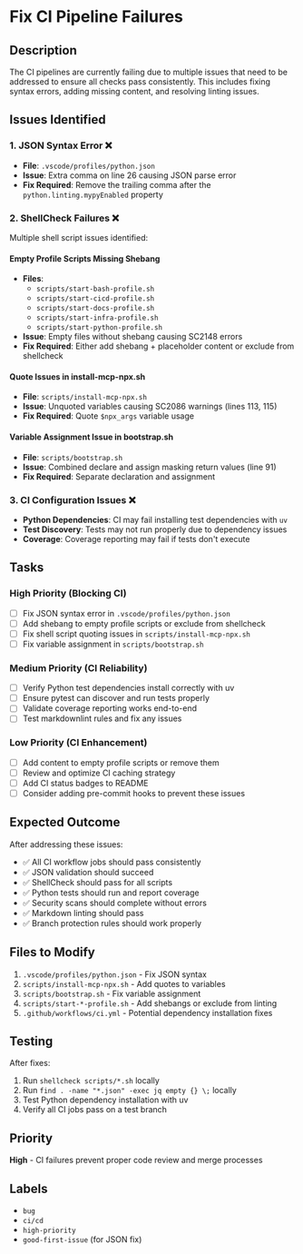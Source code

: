 # Fix CI Pipeline Failures

## Description

The CI pipelines are currently failing due to multiple issues that need to be addressed to ensure all checks pass consistently. This includes fixing syntax errors, adding missing content, and resolving linting issues.

## Issues Identified

### 1. JSON Syntax Error ❌

- **File**: `.vscode/profiles/python.json`
- **Issue**: Extra comma on line 26 causing JSON parse error
- **Fix Required**: Remove the trailing comma after the `python.linting.mypyEnabled` property

### 2. ShellCheck Failures ❌

Multiple shell script issues identified:

#### Empty Profile Scripts Missing Shebang

- **Files**:
  - `scripts/start-bash-profile.sh`
  - `scripts/start-cicd-profile.sh`
  - `scripts/start-docs-profile.sh`
  - `scripts/start-infra-profile.sh`
  - `scripts/start-python-profile.sh`
- **Issue**: Empty files without shebang causing SC2148 errors
- **Fix Required**: Either add shebang + placeholder content or exclude from shellcheck

#### Quote Issues in install-mcp-npx.sh

- **File**: `scripts/install-mcp-npx.sh`
- **Issue**: Unquoted variables causing SC2086 warnings (lines 113, 115)
- **Fix Required**: Quote `$npx_args` variable usage

#### Variable Assignment Issue in bootstrap.sh

- **File**: `scripts/bootstrap.sh`
- **Issue**: Combined declare and assign masking return values (line 91)
- **Fix Required**: Separate declaration and assignment

### 3. CI Configuration Issues ❌

- **Python Dependencies**: CI may fail installing test dependencies with `uv`
- **Test Discovery**: Tests may not run properly due to dependency issues
- **Coverage**: Coverage reporting may fail if tests don't execute

## Tasks

### High Priority (Blocking CI)

- [ ] Fix JSON syntax error in `.vscode/profiles/python.json`
- [ ] Add shebang to empty profile scripts or exclude from shellcheck
- [ ] Fix shell script quoting issues in `scripts/install-mcp-npx.sh`
- [ ] Fix variable assignment in `scripts/bootstrap.sh`

### Medium Priority (CI Reliability)

- [ ] Verify Python test dependencies install correctly with uv
- [ ] Ensure pytest can discover and run tests properly
- [ ] Validate coverage reporting works end-to-end
- [ ] Test markdownlint rules and fix any issues

### Low Priority (CI Enhancement)

- [ ] Add content to empty profile scripts or remove them
- [ ] Review and optimize CI caching strategy
- [ ] Add CI status badges to README
- [ ] Consider adding pre-commit hooks to prevent these issues

## Expected Outcome

After addressing these issues:

- ✅ All CI workflow jobs should pass consistently
- ✅ JSON validation should succeed
- ✅ ShellCheck should pass for all scripts
- ✅ Python tests should run and report coverage
- ✅ Security scans should complete without errors
- ✅ Markdown linting should pass
- ✅ Branch protection rules should work properly

## Files to Modify

1. `.vscode/profiles/python.json` - Fix JSON syntax
2. `scripts/install-mcp-npx.sh` - Add quotes to variables
3. `scripts/bootstrap.sh` - Fix variable assignment
4. `scripts/start-*-profile.sh` - Add shebangs or exclude from linting
5. `.github/workflows/ci.yml` - Potential dependency installation fixes

## Testing

After fixes:

1. Run `shellcheck scripts/*.sh` locally
2. Run `find . -name "*.json" -exec jq empty {} \;` locally
3. Test Python dependency installation with uv
4. Verify all CI jobs pass on a test branch

## Priority

**High** - CI failures prevent proper code review and merge processes

## Labels

- `bug`
- `ci/cd`
- `high-priority`
- `good-first-issue` (for JSON fix)
